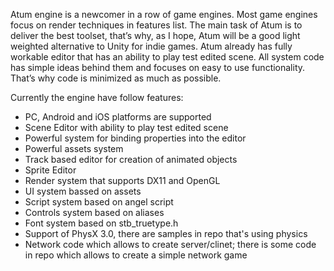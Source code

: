 
Atum engine is a newcomer in a row of game engines. Most game engines focus on render
techniques in features list. The main task of Atum is to deliver the best toolset, that’s why,
as I hope, Atum will be a good light weighted alternative to Unity for indie games. Atum already
has fully workable editor that has an ability to play test edited scene. All system code has
simple ideas behind them and focuses on easy to use functionality. That’s why code is minimized
as much as possible.

Currently the engine have follow features:

- PC, Android and iOS platforms are supported
- Scene Editor with ability to play test edited scene
- Powerful system for binding properties into the editor
- Powerful assets system
- Track based editor for creation of animated objects
- Sprite Editor
- Render system that supports DX11 and OpenGL
- UI system bassed on assets
- Script system based on angel script
- Controls system based on aliases
- Font system based on stb_truetype.h
- Support of PhysX 3.0, there are samples in repo that's using physics
- Network code which allows to create server/clinet; there is some code in repo which allows
  to create a simple network game

